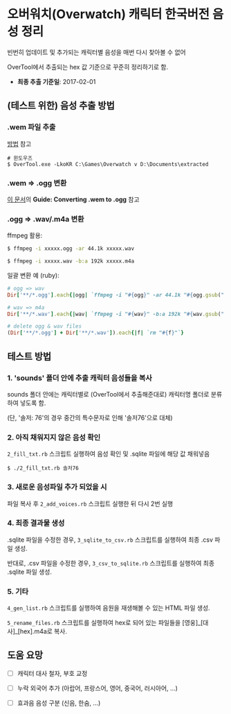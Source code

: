 # 오버워치(Overwatch) 캐릭터 한국버전 음성 정리

빈번히 업데이트 및 추가되는 캐릭터별 음성을 매번 다시 찾아볼 수 없어

OverTool에서 추출되는 hex 값 기준으로 꾸준히 정리하기로 함.

* **최종 추출 기준일**: 2017-02-01

## (테스트 위한) 음성 추출 방법

### .wem 파일 추출

[방법](https://owdev.wiki/User:Yukimono/Toolchain) 참고

```
# 윈도우즈
$ OverTool.exe -LkoKR C:\Games\Overwatch v D:\Documents\extracted
```

### .wem => .ogg 변환

[이 문서](http://forum.xentax.com/viewtopic.php?p=66311#p66311)의 **Guide: Converting .wem to .ogg** 참고

### .ogg => .wav/.m4a 변환

ffmpeg 활용:

```bash
$ ffmpeg -i xxxxx.ogg -ar 44.1k xxxxx.wav

$ ffmpeg -i xxxxx.wav -b:a 192k xxxxx.m4a
```

일괄 변환 예 (ruby):

```ruby
# ogg => wav
Dir['**/*.ogg'].each{|ogg| `ffmpeg -i "#{ogg}" -ar 44.1k "#{ogg.gsub(".ogg", ".wav")}"`}

# wav => m4a
Dir['**/*.wav'].each{|wav| `ffmpeg -i "#{wav}" -b:a 192k "#{wav.gsub(".wav", ".m4a")}"`}

# delete ogg & wav files
(Dir['**/*.ogg'] + Dir['**/*.wav']).each{|f| `rm "#{f}"`}
```

## 테스트 방법

### 1. 'sounds' 폴더 안에 추출 캐릭터 음성들을 복사

sounds 폴더 안에는 캐릭터별로 (OverTool에서 추출해준대로) 캐릭터명 폴더로 분류하여 넣도록 함.

(단, '솔저: 76'의 경우 중간의 특수문자로 인해 '솔저76'으로 대체)

### 2. 아직 채워지지 않은 음성 확인

`2_fill_txt.rb` 스크립트 실행하여 음성 확인 및 .sqlite 파일에 해당 값 채워넣음

```
$ ./2_fill_txt.rb 솔저76
```

### 3. 새로운 음성파일 추가 되었을 시

파일 복사 후 `2_add_voices.rb` 스크립트 실행한 뒤 다시 2번 실행

### 4. 최종 결과물 생성

.sqlite 파일을 수정한 경우, `3_sqlite_to_csv.rb` 스크립트를 실행하여 최종 .csv 파일 생성.

반대로, .csv 파일을 수정한 경우, `3_csv_to_sqlite.rb` 스크립트를 실행하여 최종 .sqlite 파일 생성.

### 5. 기타

`4_gen_list.rb` 스크립트를 실행하여 음원을 재생해볼 수 있는 HTML 파일 생성.

`5_rename_files.rb` 스크립트를 실행하여 hex로 되어 있는 파일들을 [영웅]\_[대사]\_[hex].m4a로 복사.

## 도움 요망

- [ ] 캐릭터 대사 철자, 부호 교정
- [ ] 누락 외국어 추가 (아랍어, 프랑스어, 영어, 중국어, 러시아어, ...)
- [ ] 효과음 음성 구분 (신음, 한숨, ...)

